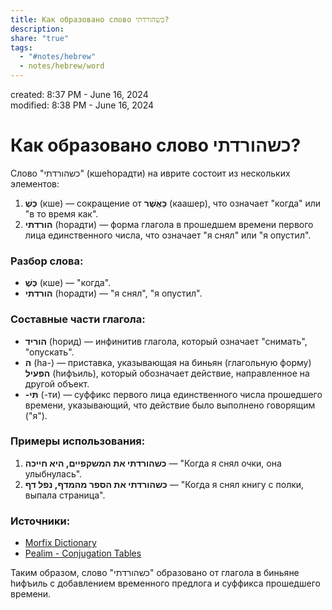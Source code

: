 ```yaml
---  
title: Как образовано слово כשהורדתי?  
description:   
share: "true"  
tags:  
  - "#notes/hebrew"  
  - notes/hebrew/word  
---  
```

created: 8:37 PM - June 16, 2024  
modified: 8:38 PM - June 16, 2024  
  
# Как образовано слово כשהורדתי?  
  
Слово "כשהורדתי" (кшеhорадти) на иврите состоит из нескольких элементов:  
  
1. **כְּשֶׁ** (кше) — сокращение от **כַּאֲשֶׁר** (каашер), что означает "когда" или "в то время как".  
2. **הורדתי** (hорадти) — форма глагола в прошедшем времени первого лица единственного числа, что означает "я снял" или "я опустил".  
  
### Разбор слова:  
- **כְּשֶׁ** (кше) — "когда".  
- **הורדתי** (hорадти) — "я снял", "я опустил".  
  
### Составные части глагола:  
- **הוריד** (hорид) — инфинитив глагола, который означает "снимать", "опускать".  
- **ה** (hа-) — приставка, указывающая на биньян (глагольную форму) **הפעיל** (hифъиль), который обозначает действие, направленное на другой объект.  
- **-תִּי** (-ти) — суффикс первого лица единственного числа прошедшего времени, указывающий, что действие было выполнено говорящим ("я").  
  
### Примеры использования:  
1. **כשהורדתי את המשקפיים, היא חייכה** — "Когда я снял очки, она улыбнулась".  
2. **כשהורדתי את הספר מהמדף, נפל דף** — "Когда я снял книгу с полки, выпала страница".  
  
### Источники:  
- [Morfix Dictionary](https://www.morfix.co.il/en/%D7%94%D7%95%D7%A8%D7%93%D7%94)  
- [Pealim - Conjugation Tables](https://www.pealim.com/dict/20-lored/)  
  
Таким образом, слово "כשהורדתי" образовано от глагола в биньяне hифъиль с добавлением временного предлога и суффикса прошедшего времени.